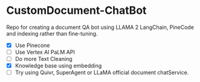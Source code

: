 # CustomDocument-ChatBot
Repo for creating a document QA bot using LLAMA 2 LangChain, PineCode and indexing rather than fine-tuning.
<br>
- [x] Use Pinecone <br>
- [ ]  Use Vertex AI PaLM API <br>
- [ ]  Do more Text Cleaning  <br>
- [x] Knowledge base using embedding
- [ ] Try using Quivr, SuperAgent or LLaMA official document chatService.
